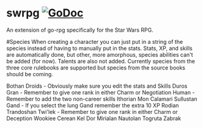 # swrpg [![GoDoc](https://godoc.org/github.com/CalebQ42/go-rpg/Profiles/StarWars?status.svg)](https://godoc.org/github.com/CalebQ42/go-rpg/Profiles/StarWars)
An extension of go-rpg specifically for the Star Wars RPG.

#Species
When creating a character you can just put in a string of the species instead of having to manually put in the stats. Stats, XP, and skills are automatically done, but other, more amorphous, species abilities can't be added (for now). Talents are also not added. Currently species from the three core rulebooks are supported but species from the source books should be coming.

  Bothan
  Droids - Obviously make sure you edit the stats and Skills
  Duros
  Gran - Remember to give one rank in either Charm or Negotiation
  Human - Remember to add the two non-career skills
  Ithorian
  Mon Calamari
  Sullustan
  Gand - If you select the lung Gand remember the extra 10 XP
  Rodian
  Trandoshan
  Twi'lek - Remember to give one rank in either Charm or Deception
  Wookiee
  Cerean
  Kel Dor
  Mirialan
  Nautolan
  Togruta
  Zabrak
